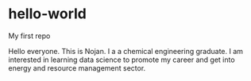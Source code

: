 # hello-world
My first repo

Hello everyone. This is Nojan. I a a chemical engineering graduate. I am interested in learning data science to promote my career and get into energy and resource management sector.

